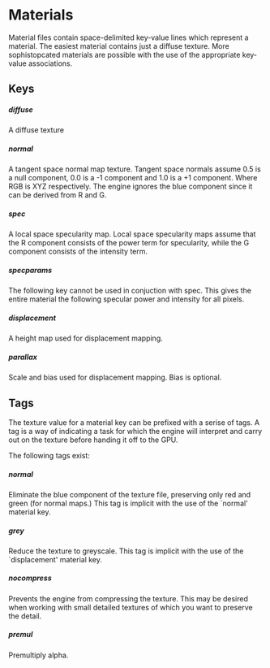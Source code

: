 # Materials
Material files contain space-delimited key-value lines which represent a material.
The easiest material contains just a diffuse texture. More sophistopcated materials
are possible with the use of the appropriate key-value associations.

## Keys

##### diffuse
A diffuse texture

##### normal
A tangent space normal map texture. Tangent space normals assume 0.5 is a
null component, 0.0 is a -1 component and 1.0 is a +1 component. Where
RGB is XYZ respectively. The engine ignores the blue component since it can
be derived from R and G.

##### spec
A local space specularity map. Local space specularity maps assume that the
R component consists of the power term for specularity, while the G component
consists of the intensity term.

##### specparams
The following key cannot be used in conjuction with spec. This gives the entire
material the following specular power and intensity for all pixels.

##### displacement
A height map used for displacement mapping.

##### parallax
Scale and bias used for displacement mapping. Bias is optional.

## Tags
The texture value for a material key can be prefixed with a serise of tags. A
tag is a way of indicating a task for which the engine will interpret and carry
out on the texture before handing it off to the GPU.

The following tags exist:

##### normal
Eliminate the blue component of the texture file, preserving only red and
green (for normal maps.) This tag is implicit with the use of the `normal'
material key.

##### grey
Reduce the texture to greyscale. This tag is implicit with the use of the
`displacement' material key.

##### nocompress
Prevents the engine from compressing the texture. This may be desired when working
with small detailed textures of which you want to preserve the detail.

##### premul
Premultiply alpha.
